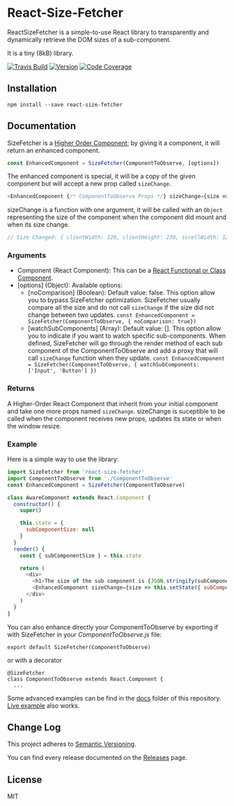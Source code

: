# React-Size-Fetcher

ReactSizeFetcher is a simple-to-use React library to transparently and dynamically retrieve the DOM sizes of a sub-component.

It is a tiny (8kB) library.

[![Travis Build](https://img.shields.io/travis/wing-eu/react-size-fetcher.svg?style=flat-square)](https://travis-ci.org/wing-eu/react-size-fetcher/) [![Version](https://img.shields.io/npm/v/react-size-fetcher.svg?style=flat-square)](https://github.com/lucmerceron/react-size-fetcher/releases) [![Code Coverage](https://img.shields.io/codecov/c/github/wing-eu/react-size-fetcher.svg?style=flat-square)](https://codecov.io/gh/wing-eu/react-size-fetcher)

## Installation

```
npm install --save react-size-fetcher
```

## Documentation

SizeFetcher is a [Higher Order Component](https://facebook.github.io/react/docs/higher-order-components.html); by giving it a component, it will return an enhanced component.
```javascript
const EnhancedComponent = SizeFetcher(ComponentToObserve, [options])
```
The enhanced component is special, it will be a copy of the given component but will accept a new prop called `sizeChange`.
```javascript
<EnhancedComponent {/* ComponentToObserve Props */} sizeChange={size => console.log('Size Changed: ', size)} />
```
sizeChange is a function with one argument, it will be called with an `Object` representing the size of the component when the component did mount and when its size change.
```javascript
// Size Changed: { clientWidth: 120, clientHeight: 230, scrollWidth: 120, scrollHeight: 430 }
```

### Arguments
* Component (React Component): This can be a [React Functional or Class Component](https://facebook.github.io/react/docs/components-and-props.html#functional-and-class-components).
* [options] (Object): Available options:
  * [noComparison] (Boolean): Default value: false. This option allow you to bypass SizeFetcher optimization. SizeFetcher usually compare all the size and do not call `sizeChange` if the size did not change between two updates.
  `const EnhancedComponent = SizeFetcher(ComponentToObserve, { noComparison: true})`
  * [watchSubComponents] (Array): Default value: []. This option allow you to indicate if you want to watch specific sub-components. When defined, SizeFetcher will go through the render method of each sub component of the ComponentToObserve and add a proxy that will call `sizeChange` function when they update.
  `const EnhancedComponent = SizeFetcher(ComponentToObserve, { watchSubComponents: ['Input', 'Button'] })`
### Returns
A Higher-Order React Component that inherit from your initial component and take one more props named `sizeChange`. sizeChange is suceptible to be called when the component receives new props, updates its state or when the window resize.

### Example
Here is a simple way to use the library:

```javascript
import SizeFetcher from 'react-size-fetcher'
import ComponentToObserve from './ComponentToObserve'
const EnhancedComponent = SizeFetcher(ComponentToObserve)

class AwareComponent extends React.Component {
  constructor() {
    super()

    this.state = {
      subComponentSize: null
    }
  }
  render() {
    const { subComponentSize } = this.state

    return (
      <div>
        <h1>The size of the sub component is {JSON.stringify(subComponentSize, null, 2)}</h1>
        <EnhancedComponent sizeChange={size => this.setState({ subComponentSize: size })} {/* ComponentToObserve usual props */} />
      </div>
    )
  }
}
```

You can also enhance directly your ComponentToObserve by exporting if with SizeFetcher in your *ComponentToObserve.js* file:

```
export default SizeFetcher(ComponentToObserve)
```
or with a decorator
```
@SizeFetcher
class ComponentToObserve extends React.Component {
  ...
```

Some advanced examples can be find in the [docs](https://github.com/wing-eu/react-size-fetcher/tree/master/docs) folder of this repository. [Live example](https://wing-eu.github.io/react-size-fetcher/) also works.

## Change Log
This project adheres to [Semantic Versioning](http://semver.org/).

You can find every release documented on the [Releases](https://github.com/lucmerceron/react-size-fetcher/releases) page.

## License
MIT
